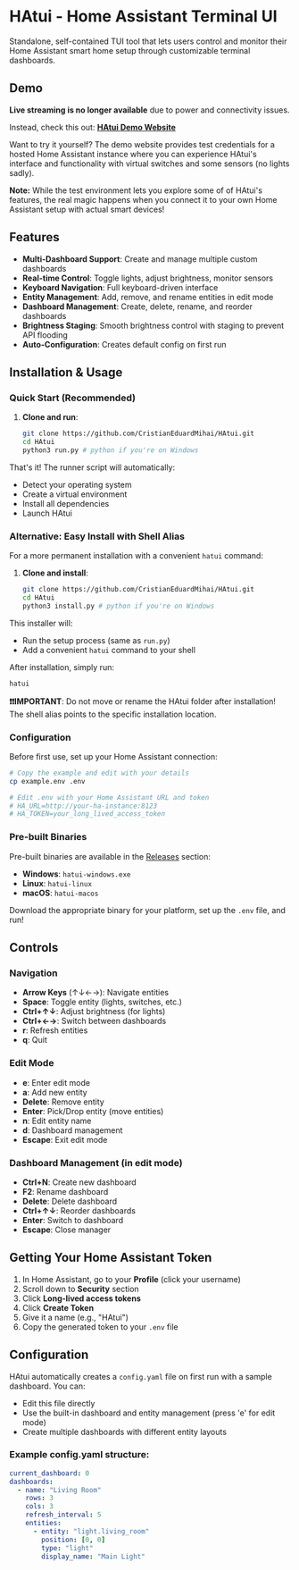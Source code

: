 # HAtui - Home Assistant Terminal UI

Standalone, self-contained TUI tool that lets users control and monitor their Home Assistant smart home setup through customizable terminal dashboards.

## Demo

**Live streaming is no longer available** due to power and connectivity issues.

Instead, check this out: **[HAtui Demo Website](https://hatui.cristianmihai.cc/)**


Want to try it yourself? The demo website provides test credentials for a hosted Home Assistant instance where you can experience HAtui's interface and functionality with virtual switches and some sensors (no lights sadly).

**Note:** While the test environment lets you explore some of of HAtui's features, the real magic happens when you connect it to your own Home Assistant setup with actual smart devices!

## Features

- **Multi-Dashboard Support**: Create and manage multiple custom dashboards
- **Real-time Control**: Toggle lights, adjust brightness, monitor sensors
- **Keyboard Navigation**: Full keyboard-driven interface
- **Entity Management**: Add, remove, and rename entities in edit mode
- **Dashboard Management**: Create, delete, rename, and reorder dashboards
- **Brightness Staging**: Smooth brightness control with staging to prevent API flooding
- **Auto-Configuration**: Creates default config on first run

## Installation & Usage

### Quick Start (Recommended)

1. **Clone and run**:
   ```bash
   git clone https://github.com/CristianEduardMihai/HAtui.git
   cd HAtui
   python3 run.py # python if you're on Windows
   ```

That's it! The runner script will automatically:
- Detect your operating system
- Create a virtual environment
- Install all dependencies
- Launch HAtui

### Alternative: Easy Install with Shell Alias

For a more permanent installation with a convenient `hatui` command:

1. **Clone and install**:
   ```bash
   git clone https://github.com/CristianEduardMihai/HAtui.git
   cd HAtui
   python3 install.py # python if you're on Windows
   ```

This installer will:
- Run the setup process (same as `run.py`)
- Add a convenient `hatui` command to your shell

After installation, simply run:
```bash
hatui
```

**❗❗IMPORTANT**: Do not move or rename the HAtui folder after installation! The shell alias points to the specific installation location.


### Configuration

Before first use, set up your Home Assistant connection:

```bash
# Copy the example and edit with your details
cp example.env .env

# Edit .env with your Home Assistant URL and token
# HA_URL=http://your-ha-instance:8123
# HA_TOKEN=your_long_lived_access_token
```

### Pre-built Binaries

Pre-built binaries are available in the [Releases](https://github.com/CristianEduardMihai/HAtui/releases) section:

- **Windows**: `hatui-windows.exe`
- **Linux**: `hatui-linux`
- **macOS**: `hatui-macos`

Download the appropriate binary for your platform, set up the `.env` file, and run!

## Controls

### Navigation
- **Arrow Keys** (↑↓←→): Navigate entities
- **Space**: Toggle entity (lights, switches, etc.)
- **Ctrl+↑↓**: Adjust brightness (for lights)
- **Ctrl+←→**: Switch between dashboards
- **r**: Refresh entities
- **q**: Quit

### Edit Mode
- **e**: Enter edit mode
- **a**: Add new entity
- **Delete**: Remove entity
- **Enter**: Pick/Drop entity (move entities)
- **n**: Edit entity name
- **d**: Dashboard management
- **Escape**: Exit edit mode

### Dashboard Management (in edit mode)
- **Ctrl+N**: Create new dashboard
- **F2**: Rename dashboard
- **Delete**: Delete dashboard
- **Ctrl+↑↓**: Reorder dashboards
- **Enter**: Switch to dashboard
- **Escape**: Close manager

## Getting Your Home Assistant Token

1. In Home Assistant, go to your **Profile** (click your username)
2. Scroll down to **Security** section
3. Click **Long-lived access tokens**
4. Click **Create Token**
5. Give it a name (e.g., "HAtui")
6. Copy the generated token to your `.env` file

## Configuration

HAtui automatically creates a `config.yaml` file on first run with a sample dashboard. You can:

- Edit this file directly
- Use the built-in dashboard and entity management (press 'e' for edit mode)
- Create multiple dashboards with different entity layouts

### Example config.yaml structure:
```yaml
current_dashboard: 0
dashboards:
  - name: "Living Room"
    rows: 3
    cols: 3
    refresh_interval: 5
    entities:
      - entity: "light.living_room"
        position: [0, 0]
        type: "light"
        display_name: "Main Light"
```